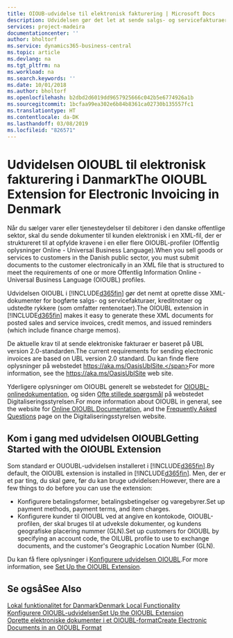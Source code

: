 ```yaml
---
title: OIOUB-udvidelse til elektronisk fakturering | Microsoft Docs
description: Udvidelsen gør det let at sende salgs- og servicefakturaer, kreditnotaer, rentenotaer og rykkere til kunder i den danske offentlige sektor elektronisk i OIOUBL-format (Offentlig Information Online UBL).
services: project-madeira
documentationcenter: ''
author: bholtorf
ms.service: dynamics365-business-central
ms.topic: article
ms.devlang: na
ms.tgt_pltfrm: na
ms.workload: na
ms.search.keywords: ''
ms.date: 10/01/2018
ms.author: bholtorf
ms.openlocfilehash: b2dbd2d6019dd9657925666c042b5e6774926a1b
ms.sourcegitcommit: 1bcfaa99ea302e6b84b8361ca02730b135557fc1
ms.translationtype: HT
ms.contentlocale: da-DK
ms.lasthandoff: 03/08/2019
ms.locfileid: "826571"
---
```

# <a name="the-oioubl-extension-for-electronic-invoicing-in-denmark"></a><span data-ttu-id="f938a-103">Udvidelsen OIOUBL til elektronisk fakturering i Danmark</span><span class="sxs-lookup"><span data-stu-id="f938a-103">The OIOUBL Extension for Electronic Invoicing in Denmark</span></span>
<span data-ttu-id="f938a-104">Når du sælger varer eller tjenesteydelser til debitorer i den danske offentlige sektor, skal du sende dokumenter til kunden elektronisk i en XML-fil, der er struktureret til at opfylde kravene i en eller flere OIOUBL-profiler (Offentlig oplysninger Online - Universal Business Language).</span><span class="sxs-lookup"><span data-stu-id="f938a-104">When you sell goods or services to customers in the Danish public sector, you must submit documents to the customer electronically in an XML file that is structured to meet the requirements of one or more Offentlig Information Online - Universal Business Language (OIOUBL) profiles.</span></span>  

<span data-ttu-id="f938a-105">Udvidelsen OIOUBL i [!INCLUDE[d365fin](../../includes/d365fin_md.md)] gør det nemt at oprette disse XML-dokumenter for bogførte salgs- og servicefakturaer, kreditnotaer og udstedte rykkere (som omfatter rentenotaer).</span><span class="sxs-lookup"><span data-stu-id="f938a-105">The OIOUBL extension in [!INCLUDE[d365fin](../../includes/d365fin_md.md)] makes it easy to generate these XML documents for posted sales and service invoices, credit memos, and issued reminders (which include finance charge memos).</span></span>  

<span data-ttu-id="f938a-106">De aktuelle krav til at sende elektroniske fakturaer er baseret på UBL version 2.0-standarden.</span><span class="sxs-lookup"><span data-stu-id="f938a-106">The current requirements for sending electronic invoices are based on UBL version 2.0 standard.</span></span> <span data-ttu-id="f938a-107">Du kan finde flere oplysninger på webstedet https://aka.ms/OasisUblSite.</span><span class="sxs-lookup"><span data-stu-id="f938a-107">For more information, see the https://aka.ms/OasisUblSite web site.</span></span>

<span data-ttu-id="f938a-108">Yderligere oplysninger om OIOUBL generelt se webstedet for [OIOUBL-onlinedokumentation](https://www.oioubl.info), og siden [Ofte stillede spørgsmål](https://digst.dk/it-loesninger/nemhandel/anvendelse/send-en-e-faktura/spoergsmaal-og-svar/) på webstedet Digitaliseringsstyrelsen.</span><span class="sxs-lookup"><span data-stu-id="f938a-108">For more information about OIOUBL in general, see the website for [Online OIOUBL Documentation](https://www.oioubl.info), and the [Frequently Asked Questions](https://digst.dk/it-loesninger/nemhandel/anvendelse/send-en-e-faktura/spoergsmaal-og-svar/) page on the Digitaliseringsstyrelsen website.</span></span>  

## <a name="getting-started-with-the-oioubl-extension"></a><span data-ttu-id="f938a-109">Kom i gang med udvidelsen OIOUBL</span><span class="sxs-lookup"><span data-stu-id="f938a-109">Getting Started with the OIOUBL Extension</span></span>  
<span data-ttu-id="f938a-110">Som standard er OUOUBL-udvidelsen installeret i [!INCLUDE[d365fin](../../includes/d365fin_md.md)].</span><span class="sxs-lookup"><span data-stu-id="f938a-110">By default, the OIOUBL extension is installed in [!INCLUDE[d365fin](../../includes/d365fin_md.md)].</span></span> <span data-ttu-id="f938a-111">Men, der er et par ting, du skal gøre, før du kan bruge udvidelsen:</span><span class="sxs-lookup"><span data-stu-id="f938a-111">However, there are a few things to do before you can use the extension:</span></span>

* <span data-ttu-id="f938a-112">Konfigurere betalingsformer, betalingsbetingelser og varegebyrer.</span><span class="sxs-lookup"><span data-stu-id="f938a-112">Set up payment methods, payment terms, and item charges.</span></span>
* <span data-ttu-id="f938a-113">Konfigurere kunder til OIOUBL ved at angive en kontokode, OIOUBL-profilen, der skal bruges til at udveksle dokumenter, og kundens geografiske placering nummer (GLN).</span><span class="sxs-lookup"><span data-stu-id="f938a-113">Set up customers for OIOUBL by specifying an account code, the OILUBL profile to use to exchange documents, and the customer's Geographic Location Number (GLN).</span></span>

<span data-ttu-id="f938a-114">Du kan få flere oplysninger i [Konfigurere udvidelsen OIOUBL](how-to-set-up-oioubl.md).</span><span class="sxs-lookup"><span data-stu-id="f938a-114">For more information, see [Set Up the OIOUBL Extension](how-to-set-up-oioubl.md).</span></span>  

## <a name="see-also"></a><span data-ttu-id="f938a-115">Se også</span><span class="sxs-lookup"><span data-stu-id="f938a-115">See Also</span></span>  
[<span data-ttu-id="f938a-116">Lokal funktionalitet for Danmark</span><span class="sxs-lookup"><span data-stu-id="f938a-116">Denmark Local Functionality</span></span>](denmark-local-functionality.md)  
[<span data-ttu-id="f938a-117">Konfigurere OIOUBL-udvidelsen</span><span class="sxs-lookup"><span data-stu-id="f938a-117">Set Up the OIOUBL Extension</span></span>](how-to-set-up-oioubl.md)  
[<span data-ttu-id="f938a-118">Oprette elektroniske dokumenter i et OIOUBL-format</span><span class="sxs-lookup"><span data-stu-id="f938a-118">Create Electronic Documents in an OIOUBL Format</span></span>](how-to-create-electronic-documents-by-using-oioubl.md)  
